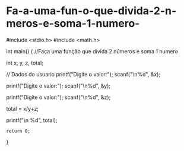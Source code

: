 # Fa-a-uma-fun-o-que-divida-2-n-meros-e-soma-1-numero-
#include <stdio.h>
#include <math.h>

int main()
{
   //Faça uma função que divida 2 números e soma 1 numero 
   
   int x, y, z, total;
   
   
   // Dados do usuario 
   printf("Digite o valor:");
   scanf("\n%d", &x);
   
   printf("Digite o valor:");
   scanf("\n%d", &y);
   
   printf("Digite o valor:");
   scanf("\n%d", &z);
   
   total = x/y+z;
   
  printf("\n %d", total);
   
   
    return 0;
}
